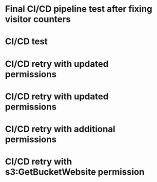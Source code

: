 # Final CI/CD pipeline test after fixing visitor counters
# CI/CD test
# CI/CD retry with updated permissions
# CI/CD retry with updated permissions
# CI/CD retry with additional permissions
# CI/CD retry with s3:GetBucketWebsite permission
